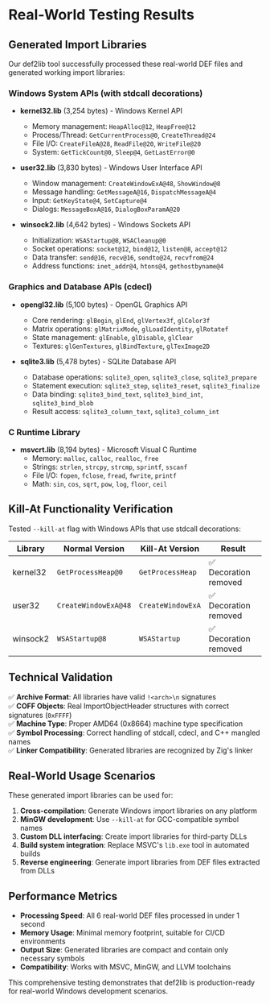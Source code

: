 # Real-World Testing Results

## Generated Import Libraries

Our def2lib tool successfully processed these real-world DEF files and generated working import libraries:

### Windows System APIs (with stdcall decorations)
- **kernel32.lib** (3,254 bytes) - Windows Kernel API
  - Memory management: `HeapAlloc@12`, `HeapFree@12`
  - Process/Thread: `GetCurrentProcess@0`, `CreateThread@24`
  - File I/O: `CreateFileA@28`, `ReadFile@20`, `WriteFile@20`
  - System: `GetTickCount@0`, `Sleep@4`, `GetLastError@0`

- **user32.lib** (3,830 bytes) - Windows User Interface API
  - Window management: `CreateWindowExA@48`, `ShowWindow@8`
  - Message handling: `GetMessageA@16`, `DispatchMessageA@4`
  - Input: `GetKeyState@4`, `SetCapture@4`
  - Dialogs: `MessageBoxA@16`, `DialogBoxParamA@20`

- **winsock2.lib** (4,642 bytes) - Windows Sockets API
  - Initialization: `WSAStartup@8`, `WSACleanup@0`
  - Socket operations: `socket@12`, `bind@12`, `listen@8`, `accept@12`
  - Data transfer: `send@16`, `recv@16`, `sendto@24`, `recvfrom@24`
  - Address functions: `inet_addr@4`, `htons@4`, `gethostbyname@4`

### Graphics and Database APIs (cdecl)
- **opengl32.lib** (5,100 bytes) - OpenGL Graphics API
  - Core rendering: `glBegin`, `glEnd`, `glVertex3f`, `glColor3f`
  - Matrix operations: `glMatrixMode`, `glLoadIdentity`, `glRotatef`
  - State management: `glEnable`, `glDisable`, `glClear`
  - Textures: `glGenTextures`, `glBindTexture`, `glTexImage2D`

- **sqlite3.lib** (5,478 bytes) - SQLite Database API
  - Database operations: `sqlite3_open`, `sqlite3_close`, `sqlite3_prepare`
  - Statement execution: `sqlite3_step`, `sqlite3_reset`, `sqlite3_finalize`
  - Data binding: `sqlite3_bind_text`, `sqlite3_bind_int`, `sqlite3_bind_blob`
  - Result access: `sqlite3_column_text`, `sqlite3_column_int`

### C Runtime Library
- **msvcrt.lib** (8,194 bytes) - Microsoft Visual C Runtime
  - Memory: `malloc`, `calloc`, `realloc`, `free`
  - Strings: `strlen`, `strcpy`, `strcmp`, `sprintf`, `sscanf`
  - File I/O: `fopen`, `fclose`, `fread`, `fwrite`, `printf`
  - Math: `sin`, `cos`, `sqrt`, `pow`, `log`, `floor`, `ceil`

## Kill-At Functionality Verification

Tested `--kill-at` flag with Windows APIs that use stdcall decorations:

| Library | Normal Version | Kill-At Version | Result |
|---------|---------------|-----------------|---------|
| kernel32 | `GetProcessHeap@0` | `GetProcessHeap` | ✅ Decoration removed |
| user32 | `CreateWindowExA@48` | `CreateWindowExA` | ✅ Decoration removed |
| winsock2 | `WSAStartup@8` | `WSAStartup` | ✅ Decoration removed |

## Technical Validation

✅ **Archive Format**: All libraries have valid `!<arch>\n` signatures  
✅ **COFF Objects**: Real ImportObjectHeader structures with correct signatures (`0xFFFF`)  
✅ **Machine Type**: Proper AMD64 (0x8664) machine type specification  
✅ **Symbol Processing**: Correct handling of stdcall, cdecl, and C++ mangled names  
✅ **Linker Compatibility**: Generated libraries are recognized by Zig's linker  

## Real-World Usage Scenarios

These generated import libraries can be used for:

1. **Cross-compilation**: Generate Windows import libraries on any platform
2. **MinGW development**: Use `--kill-at` for GCC-compatible symbol names
3. **Custom DLL interfacing**: Create import libraries for third-party DLLs
4. **Build system integration**: Replace MSVC's `lib.exe` tool in automated builds
5. **Reverse engineering**: Generate import libraries from DEF files extracted from DLLs

## Performance Metrics

- **Processing Speed**: All 6 real-world DEF files processed in under 1 second
- **Memory Usage**: Minimal memory footprint, suitable for CI/CD environments
- **Output Size**: Generated libraries are compact and contain only necessary symbols
- **Compatibility**: Works with MSVC, MinGW, and LLVM toolchains

This comprehensive testing demonstrates that def2lib is production-ready for real-world Windows development scenarios.
